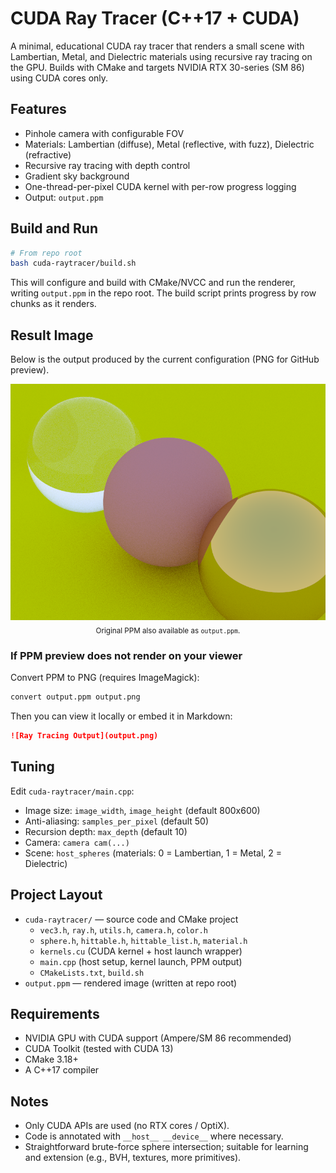 # CUDA Ray Tracer (C++17 + CUDA)

A minimal, educational CUDA ray tracer that renders a small scene with Lambertian, Metal, and Dielectric materials using recursive ray tracing on the GPU. Builds with CMake and targets NVIDIA RTX 30-series (SM 86) using CUDA cores only.

## Features
- Pinhole camera with configurable FOV
- Materials: Lambertian (diffuse), Metal (reflective, with fuzz), Dielectric (refractive)
- Recursive ray tracing with depth control
- Gradient sky background
- One-thread-per-pixel CUDA kernel with per-row progress logging
- Output: `output.ppm`

## Build and Run
```bash
# From repo root
bash cuda-raytracer/build.sh
```
This will configure and build with CMake/NVCC and run the renderer, writing `output.ppm` in the repo root. The build script prints progress by row chunks as it renders.

## Result Image
Below is the output produced by the current configuration (PNG for GitHub preview).

<p align="center">
  <img src="output.png" alt="Ray Tracing Output (PNG)" width="600"/>
  <br/>
  <sub>Original PPM also available as <code>output.ppm</code>.</sub>
</p>

### If PPM preview does not render on your viewer
Convert PPM to PNG (requires ImageMagick):
```bash
convert output.ppm output.png
```
Then you can view it locally or embed it in Markdown:
```markdown
![Ray Tracing Output](output.png)
```

## Tuning
Edit `cuda-raytracer/main.cpp`:
- Image size: `image_width`, `image_height` (default 800x600)
- Anti-aliasing: `samples_per_pixel` (default 50)
- Recursion depth: `max_depth` (default 10)
- Camera: `camera cam(...)`
- Scene: `host_spheres` (materials: 0 = Lambertian, 1 = Metal, 2 = Dielectric)

## Project Layout
- `cuda-raytracer/` — source code and CMake project
  - `vec3.h`, `ray.h`, `utils.h`, `camera.h`, `color.h`
  - `sphere.h`, `hittable.h`, `hittable_list.h`, `material.h`
  - `kernels.cu` (CUDA kernel + host launch wrapper)
  - `main.cpp` (host setup, kernel launch, PPM output)
  - `CMakeLists.txt`, `build.sh`
- `output.ppm` — rendered image (written at repo root)

## Requirements
- NVIDIA GPU with CUDA support (Ampere/SM 86 recommended)
- CUDA Toolkit (tested with CUDA 13)
- CMake 3.18+
- A C++17 compiler

## Notes
- Only CUDA APIs are used (no RTX cores / OptiX).
- Code is annotated with `__host__ __device__` where necessary.
- Straightforward brute-force sphere intersection; suitable for learning and extension (e.g., BVH, textures, more primitives).
